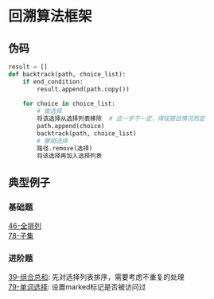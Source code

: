 # 回溯算法框架
## 伪码
```python
result = []  
def backtrack(path, choice_list):
    if end_condition:
        result.append(path.copy())
    
    for choice in choice_list:
        # 做选择
        将该选择从选择列表移除  # 这一步不一定，得视题目情况而定
        path.append(choice)
        backtrack(path, choice_list)
        # 撤销选择
        路径.remove(选择)
        将该选择再加入选择列表
``` 

## 典型例子
### 基础题
[46-全排列](https://github.com/zhengsizuo/leetcode-zhs/blob/master/%E5%9B%9E%E6%BA%AF/46-%E5%85%A8%E6%8E%92%E5%88%97.py)  
[78-子集](https://github.com/zhengsizuo/leetcode-zhs/blob/master/%E5%9B%9E%E6%BA%AF/78-%E5%AD%90%E9%9B%86.py)  

### 进阶题
[39-组合总和](https://github.com/zhengsizuo/leetcode-zhs/blob/master/%E5%9B%9E%E6%BA%AF/39-%E7%BB%84%E5%90%88%E6%80%BB%E5%92%8C.py): 先对选择列表排序，需要考虑不重复的处理  
[79-单词选择](https://github.com/zhengsizuo/leetcode-zhs/blob/master/%E5%9B%9E%E6%BA%AF/79-%E5%8D%95%E8%AF%8D%E9%80%89%E6%8B%A9.py): 设置marked标记是否被访问过  
